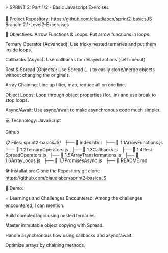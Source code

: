 ⚡️ SPRINT 2: Part 1/2 - Basic Javascript Exercises

🔗 Project Repository:
https://github.com/claudiabcn/sprint2-basicsJS Branch: 2.1-Level2-Excercises

🎯 Objectives:
Arrow Functions & Loops: Put arrow functions in loops.

Ternary Operator (Advanced): Use tricky nested ternaries and put them inside loops.

Callbacks (Async): Use callbacks for delayed actions (setTimeout).

Rest & Spread (Objects): Use Spread (...) to easily clone/merge objects without changing the originals.

Array Chaining: Line up filter, map, reduce all on one line.

Object Loops: Loop through object properties (for...in) and use break to stop loops.

Async/Await: Use async/await to make asynchronous code much simpler.

💻 Technology:
JavaScript

Github

📋 Files:
sprint2-basicsJS/
  ├── 📄 index.html
  ├── 📄 1.1ArrowFunctions.js
  ├── 📄 1.2TernaryOperators.js
  ├── 📄 1.3Callbacks.js
  ├── 📄 1.4Rest-SpreadOperators.js
  ├── 📄 1.5ArrayTransformations.js
  ├── 📄 1.6ArrayLoops.js
  ├── 📄 1.7PromisesAsync.js
  ├── 📄 README.md

🛠 Installation:
Clone the Repository git clone https://github.com/claudiabcn/sprint2-basicsJS

📸 Demo:

⭐ Learnings and Challenges Encountered:
Among the challenges encountered, I can mention:

Build complex logic using nested ternaries.

Master immutable object copying with Spread.

Handle asynchronous flow using callbacks and async/await.

Optimize arrays by chaining methods.
